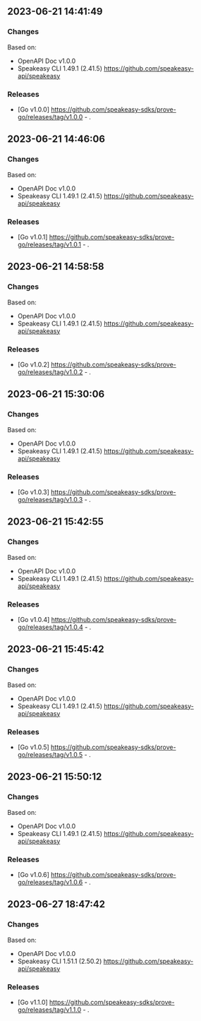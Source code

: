 

## 2023-06-21 14:41:49
### Changes
Based on:
- OpenAPI Doc v1.0.0 
- Speakeasy CLI 1.49.1 (2.41.5) https://github.com/speakeasy-api/speakeasy
### Releases
- [Go v1.0.0] https://github.com/speakeasy-sdks/prove-go/releases/tag/v1.0.0 - .

## 2023-06-21 14:46:06
### Changes
Based on:
- OpenAPI Doc v1.0.0 
- Speakeasy CLI 1.49.1 (2.41.5) https://github.com/speakeasy-api/speakeasy
### Releases
- [Go v1.0.1] https://github.com/speakeasy-sdks/prove-go/releases/tag/v1.0.1 - .

## 2023-06-21 14:58:58
### Changes
Based on:
- OpenAPI Doc v1.0.0 
- Speakeasy CLI 1.49.1 (2.41.5) https://github.com/speakeasy-api/speakeasy
### Releases
- [Go v1.0.2] https://github.com/speakeasy-sdks/prove-go/releases/tag/v1.0.2 - .

## 2023-06-21 15:30:06
### Changes
Based on:
- OpenAPI Doc v1.0.0 
- Speakeasy CLI 1.49.1 (2.41.5) https://github.com/speakeasy-api/speakeasy
### Releases
- [Go v1.0.3] https://github.com/speakeasy-sdks/prove-go/releases/tag/v1.0.3 - .

## 2023-06-21 15:42:55
### Changes
Based on:
- OpenAPI Doc v1.0.0 
- Speakeasy CLI 1.49.1 (2.41.5) https://github.com/speakeasy-api/speakeasy
### Releases
- [Go v1.0.4] https://github.com/speakeasy-sdks/prove-go/releases/tag/v1.0.4 - .

## 2023-06-21 15:45:42
### Changes
Based on:
- OpenAPI Doc v1.0.0 
- Speakeasy CLI 1.49.1 (2.41.5) https://github.com/speakeasy-api/speakeasy
### Releases
- [Go v1.0.5] https://github.com/speakeasy-sdks/prove-go/releases/tag/v1.0.5 - .

## 2023-06-21 15:50:12
### Changes
Based on:
- OpenAPI Doc v1.0.0 
- Speakeasy CLI 1.49.1 (2.41.5) https://github.com/speakeasy-api/speakeasy
### Releases
- [Go v1.0.6] https://github.com/speakeasy-sdks/prove-go/releases/tag/v1.0.6 - .

## 2023-06-27 18:47:42
### Changes
Based on:
- OpenAPI Doc v1.0.0 
- Speakeasy CLI 1.51.1 (2.50.2) https://github.com/speakeasy-api/speakeasy
### Releases
- [Go v1.1.0] https://github.com/speakeasy-sdks/prove-go/releases/tag/v1.1.0 - .